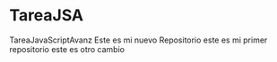 # TareaJSA
TareaJavaScriptAvanz
Este es mi nuevo Repositorio
este es mi primer repositorio
este es otro cambio
